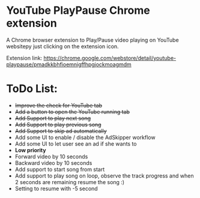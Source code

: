 # YouTube PlayPause Chrome extension

A Chrome browser extension to Play/Pause video playing on YouTube websitepy just clicking on the extension icon.

Extension link: https://chrome.google.com/webstore/detail/youtube-playpause/pmadkkbhfioemnigffhpgjockmoagmdm

# ToDo List:
- ~~Improve the check for YouTube tab~~
- ~~Add a button to open the YouTube running tab~~
- ~~Add Support to play next song~~
- ~~Add Support to play previous song~~
- ~~Add Support to skip ad automatically~~
- Add some UI to enable / disable the AdSkipper workflow
- Add some UI to let user see an ad if she wants to
- __Low priority__
- Forward video by 10 seconds
- Backward video by 10 seconds
- Add support to start song from start
- Add support to play song on loop, observe the track progress and when 2 seconds are remaining resume the song :)
- Setting to resume with -5 second


